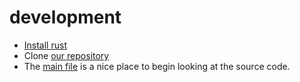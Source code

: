# development

- [Install rust](https://www.rust-lang.org/tools/install)
- Clone [our repository](https://github.com/rubenboero21/cs347)
- The [main file](https://github.com/rubenboero21/cs347/blob/main/p2p_client/src/main.rs) is a nice place to begin looking at the source code.